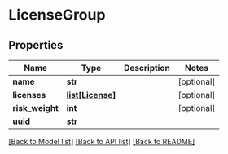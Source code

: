 # LicenseGroup

## Properties
Name | Type | Description | Notes
------------ | ------------- | ------------- | -------------
**name** | **str** |  | [optional] 
**licenses** | [**list[License]**](License.md) |  | [optional] 
**risk_weight** | **int** |  | [optional] 
**uuid** | **str** |  | 

[[Back to Model list]](../README.md#documentation-for-models) [[Back to API list]](../README.md#documentation-for-api-endpoints) [[Back to README]](../README.md)

